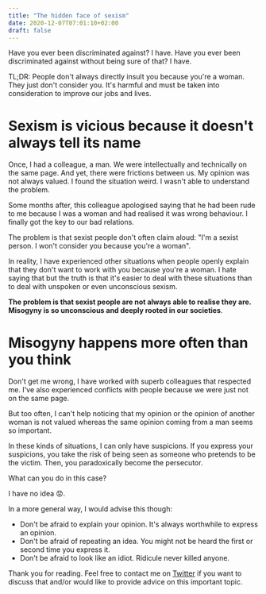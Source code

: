 ```yaml
---
title: "The hidden face of sexism"
date: 2020-12-07T07:01:10+02:00
draft: false
---
```


Have you ever been discriminated against? I have. Have you ever been discriminated against without being sure of that? I have.

TL;DR: People don't always directly insult you because you're a woman. They just don't consider you. It's harmful and must be taken into consideration to improve our jobs and lives.

# Sexism is vicious because it doesn't always tell its name

Once, I had a colleague, a man. We were intellectually and technically on the same page. And yet, there were frictions between us. My opinion was not always valued. I found the situation weird. I wasn't able to understand the problem.

Some months after, this colleague apologised saying that he had been rude to me because I was a woman and had realised it was wrong behaviour. I finally got the key to our bad relations.

The problem is that sexist people don't often claim aloud: "I'm a sexist person. I won't consider you because you're a woman".

In reality, I have experienced other situations when people openly explain that they don't want to work with you because you're a woman. I hate saying that but the truth is that it's easier to deal with these situations than to deal with unspoken or even unconscious sexism.

**The problem is that sexist people are not always able to realise they are. Misogyny is so unconscious and deeply rooted in our societies**.

# Misogyny happens more often than you think

Don't get me wrong, I have worked with superb colleagues that respected me. I've also experienced conflicts with people because we were just not on the same page.

But too often, I can't help noticing that my opinion or the opinion of another woman is not valued whereas the same opinion coming from a man seems so important.

In these kinds of situations, I can only have suspicions. If you express your suspicions, you take the risk of being seen as someone who pretends to be the victim. Then, you paradoxically become the persecutor.

What can you do in this case?

I have no idea :worried:.   

In a more general way, I would advise this though:

- Don't be afraid to explain your opinion. It's always worthwhile to express an opinion.
- Don't be afraid of repeating an idea. You might not be heard the first or second time you express it.
- Don't be afraid to look like an idiot. Ridicule never killed anyone.

Thank you for reading. Feel free to contact me on [Twitter](https://twitter.com/saby_nastasia) if you want to discuss that and/or would like to provide advice on this important topic.

